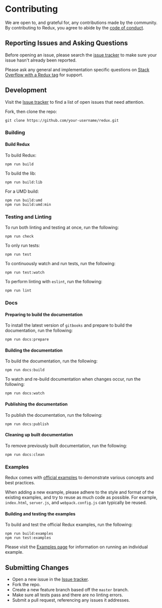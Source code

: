 # Contributing
We are open to, and grateful for, any contributions made by the community.  By contributing to Redux, you agree to abide by the [code of conduct](https://github.com/rackt/redux/blob/master/CODE_OF_CONDUCT.md).

## Reporting Issues and Asking Questions
Before opening an issue, please search the [issue tracker](https://github.com/rackt/redux/issues) to make sure your issue hasn't already been reported.

Please ask any general and implementation specific questions on [Stack Overflow with a Redux tag](http://stackoverflow.com/questions/tagged/redux?sort=votes&pageSize=50) for support.

## Development

Visit the [Issue tracker](https://github.com/rackt/redux/issues) to find a list of open issues that need attention.

Fork, then clone the repo:
```
git clone https://github.com/your-username/redux.git
```

### Building

#### Build Redux
To build Redux:
```
npm run build
```

To build the lib:
```
npm run build:lib
```

For a UMD build:
```
npm run build:umd
npm run build:umd:min
```

### Testing and Linting
To run both linting and testing at once, run the following:
```
npm run check
```

To only run tests:
```
npm run test
```

To continuously watch and run tests, run the following:
```
npm run test:watch
```

To perform linting with `eslint`, run the following:
```
npm run lint
```

### Docs
#### Preparing to build the documentation
To install the latest version of `gitbooks` and prepare to build the documentation, run the following:
```
npm run docs:prepare
```
#### Building the documentation
To build the documentation, run the following:
```
npm run docs:build
```

To watch and re-build documentation when changes occur, run the following:
```
npm run docs:watch
```

#### Publishing the documentation
To publish the documentation, run the following:
```
npm run docs:publish
```

#### Cleaning up built documentation
To remove previously built documentation, run the following:
```
npm run docs:clean
```

### Examples
Redux comes with [official examples](http://rackt.github.io/redux/docs/introduction/Examples.html) to demonstrate various concepts and best practices.

When adding a new example, please adhere to the style and format of the existing examples, and try to reuse as much code as possible.  For example, `index.html`, `server.js`, and `webpack.config.js` can typically be reused.

#### Building and testing the examples
To build and test the official Redux examples, run the following:
```
npm run build:examples
npm run test:examples
```

Please visit the [Examples page](http://rackt.github.io/redux/docs/introduction/Examples.html) for information on running an individual example.

## Submitting Changes
* Open a new issue in the [Issue tracker](https://github.com/rackt/redux/issues).
* Fork the repo.
* Create a new feature branch based off the `master` branch.
* Make sure all tests pass and there are no linting errors.
* Submit a pull request, referencing any issues it addresses.